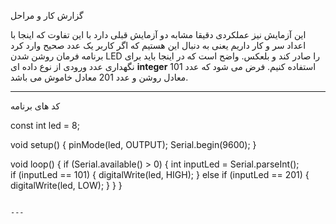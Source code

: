 
 گزارش کار و مراحل

این آزمایش نیز عملکردی دقیقا مشابه دو آزمایش قبلی دارد با این تفاوت که اینجا با اعداد سر و کار داریم یعنی به دنبال این هستیم که اگر کاربر یک عدد صحیح وارد کرد برنامه فرمان روشن شدن LED را صادر کند و بلعکس. واضح است که در اینجا باید برای نگهداری عدد ورودی از نوع داده ای <b>integer</b> استفاده کنیم. فرض می شود که عدد 101 معادل روشن و عدد 201 معادل خاموش می باشد.

---
  کد های برنامه 

const int led = 8;

void setup() {
  pinMode(led, OUTPUT);
  Serial.begin(9600);
}

void loop() {
  if (Serial.available() > 0) {
    int inputLed = Serial.parseInt();   
    if (inputLed == 101) {
      digitalWrite(led, HIGH);
    } else if (inputLed == 201) {
      digitalWrite(led, LOW);
    }
  }
}
```

---
